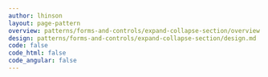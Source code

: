 ```yaml
---
author: lhinson
layout: page-pattern
overview: patterns/forms-and-controls/expand-collapse-section/overview.md
design: patterns/forms-and-controls/expand-collapse-section/design.md
code: false
code_html: false
code_angular: false
---
```

